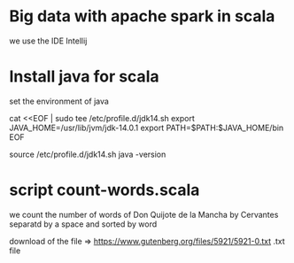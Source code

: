 # Big data with apache spark in scala
we use the IDE Intellij

# Install java for scala
set the environment of java

cat <<EOF | sudo tee /etc/profile.d/jdk14.sh
export JAVA_HOME=/usr/lib/jvm/jdk-14.0.1
export PATH=\$PATH:\$JAVA_HOME/bin
EOF
	
source /etc/profile.d/jdk14.sh
java -version

# script count-words.scala
we count the number of words of Don Quijote de la Mancha by Cervantes
separatd by a space and sorted by word

download of the file  => https://www.gutenberg.org/files/5921/5921-0.txt
.txt file


